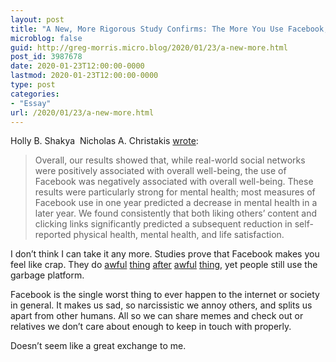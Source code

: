 ```yaml
---
layout: post
title: "A New, More Rigorous Study Confirms: The More You Use Facebook, the Worse You Feel | HBR"
microblog: false
guid: http://greg-morris.micro.blog/2020/01/23/a-new-more.html
post_id: 3987678
date: 2020-01-23T12:00:00-0000
lastmod: 2020-01-23T12:00:00-0000
type: post
categories:
- "Essay"
url: /2020/01/23/a-new-more.html
---
```

<!--kg-card-begin: html--><p>Holly B. Shakya  Nicholas A. Christakis <a href="https://hbr.org/2017/04/a-new-more-rigorous-study-confirms-the-more-you-use-facebook-the-worse-you-feel">wrote</a>:</p>
<blockquote><p>Overall, our results showed that, while real-world social networks were positively associated with overall well-being, the use of Facebook was negatively associated with overall well-being. These results were particularly strong for mental health; most measures of Facebook use in one year predicted a decrease in mental health in a later year. We found consistently that both liking others’ content and clicking links significantly predicted a subsequent reduction in self-reported physical health, mental health, and life satisfaction.</p></blockquote>
<p>I don’t think I can take it any more. Studies prove that Facebook makes you feel like crap. They do <a href="https://www.bbc.co.uk/news/world-asia-51166339">awful</a> <a href="https://www.silicon.co.uk/e-marketing/advertising/facebook-refuses-ban-political-adverts-328619">thing</a> <a href="https://www.newsweek.com/leaked-memo-shows-facebook-executive-saying-company-was-responsible-donald-trump-getting-elected-1480946">after</a> <a href="https://www.bbc.co.uk/news/business-51200446">awful</a> <a href="https://consent.yahoo.com/collectConsent?sessionId=3_cc-session_0cf04ebd-67b5-4f06-97e6-00277b159d78&amp;lang=&amp;inline=false">thing</a>, yet people still use the garbage platform.</p>
<p>Facebook is the single worst thing to ever happen to the internet or society in general. It makes us sad, so narcissistic we annoy others, and splits us apart from other humans. All so we can share memes and check out or relatives we don’t care about enough to keep in touch with properly.</p>
<p>Doesn’t seem like a great exchange to me.</p>
<!--kg-card-end: html-->
